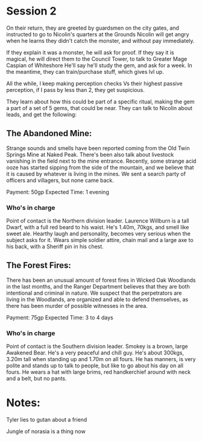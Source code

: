 # Session 2

On their return, they are greeted by guardsmen on the city gates, and instructed to go to Nicolin's quarters at the Grounds
Nicolin will get angry when he learns they didn't catch the monster, and without pay immediately.

If they explain it was a monster, he will ask for proof. If they say it is magical, he will direct them to the Council Tower, to talk to Greater Mage Caspian of Whiteshore
He'll say he'll study the gem, and ask for a week. In the meantime, they can train/purchase stuff, which gives lvl up.

All the while, I keep making perception checks Vs their highest passive perception, if I pass by less than 2, they get suspicious.

They learn about how this could be part of a specific ritual, making the gem a part of a set of 5 gems, that could be near.
They can talk to Nicolin about leads, and get the following:

## The Abandoned Mine:
Strange sounds and smells have been reported coming from the Old Twin Springs Mine at Naked Peak. There's been also talk about livestock vanishing in the field next to the mine entrance.
Recently, some strange acid ooze has started sipping from the side of the mountain, and we believe that it is caused by whatever is living in the mines. We sent a search party of officers and villagers, but none came back.

Payment: 50gp
Expected Time: 1 evening

### Who's in charge
Point of contact is the Northern division leader.
Laurence Willburn is a tall Dwarf, with a full red beard to his waist.
He's 1.40m, 70kgs, and smell like sweet ale.
Hearthy laugh and personality, becomes very serious when the subject asks for it.
Wears simple soldier attire, chain mail and a large axe to his back, with a Sheriff pin in his chest.

## The Forest Fires:
There has been an unusual amount of forest fires in Wicked Oak Woodlands in the last months, and the Ranger Department believes that they are both intentional and criminal in nature.
We suspect that the perpetrators are living in the Woodlands, are organized and able to defend themselves, as there has been murder of possible witnesses in the area.

Payment: 75gp
Expected Time: 3 to 4 days

### Who's in charge
Point of contact is the Southern division leader.
Smokey is a brown, large Awakened Bear. He's a very peaceful and chill guy.
He's about 300kgs, 3.20m tall when standing up and 1.70m on all fours.
He has manners, is very polite and stands up to talk to people, but like to go about his day on all fours.
He wears a hat with large brims, red handkerchief around with neck and a belt, but no pants.


# Notes:

Tyler lies to gutan about a friend 

Jungle of norasia is a thing now
